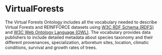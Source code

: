 # VirtualForests

The Virtual Forests Ontology includes all the vocabulary needed to describe Virtual Forests and REINFFORCE datasets using 
[W3C RDF Schema (RDFS)](https://www.w3.org/TR/rdf-schema/) and [W3C Web Ontology Language (OWL)](https://www.w3.org/TR/owl2-primer/). 
The vocabulary provides data publishers to include detailed metadata about species taxonomy and their different provenances, 
specialization, arboretum sites, location, climatic conditions, survival and growth rates of trees.
